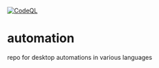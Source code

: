 [![CodeQL](https://github.com/smithjoelt/automation/actions/workflows/codeql-analysis.yml/badge.svg)](https://github.com/smithjoelt/automation/actions/workflows/codeql-analysis.yml)

# automation
repo for desktop automations in various languages

